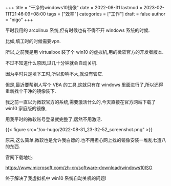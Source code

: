 +++
title = "干净的windows10镜像"
date = 2022-08-31
lastmod = 2023-02-11T21:46:09+08:00
tags = ["效率"]
categories = ["工作"]
draft = false
author = "nigo"
+++

平时我用的 arcolinux 系统,但有时候也有不得不开 windows 系统的时候.

比如,填工时的时候需要vpn.

所以,之前我是用 virtualbox 装了个 win10 的虚拟机,用的微软官方的开发者版本.

不过不知道什么原因,过几十分钟就会自动关机.

因为平时只是填下工时,所以影响不大,就没有管它.

但是,最近要帮别人写个 VBA 的工具,这就只有在 windows 里面进行了,所以还得重新找个干净的镜像装下.

我之前一直以为微软官方的系统,需要激活什么的,今天直接在官方网站下载了 win10 家庭版的镜像,

用我平时的微软账号登录就完整了,居然不用激活.

{{< figure src="/ox-hugo/2022-08-31_23-32-52_screenshot.png" >}}

原来,这么简单,微软也是允许我白嫖的.也不用担心网上找的镜像安装一堆乱七遭八的东西.

官网下载地址:

<https://www.microsoft.com/zh-cn/software-download/windows10ISO>

终于解决了我虚拟机中 win10 系统自动关机的问题!
